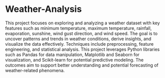 # Weather-Analysis
This project focuses on exploring and analyzing a weather dataset with key features such as minimum temperature, maximum temperature, rainfall, evaporation, sunshine, wind gust direction, and wind speed. The goal is to uncover patterns and trends in weather conditions, derive insights, and visualize the data effectively. Techniques include preprocessing, feature engineering, and statistical analysis. This project leverages Python libraries such as Pandas for data manipulation, Matplotlib and Seaborn for visualization, and Scikit-learn for potential predictive modeling. The outcomes aim to support better understanding and potential forecasting of weather-related phenomena.
